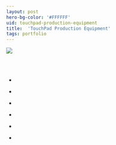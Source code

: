 ```yaml
---
layout: post
hero-bg-color: '#FFFFFF'
uid: touchpad-production-equipment
title:  'TouchPad Production Equipment'
tags: portfolio
---
```


<a href="{{ site.url }}/images/portfolio/touchpad-production-equipment/IMG_20180327_161334.jpg">
<img src = "{{ site.url }}/images/portfolio/touchpad-production-equipment/IMG_20180327_161334.jpg">
</a>


<div class="sqs-html-content">
 <p class="" style="white-space:pre-wrap;">
 </p>
</div>


<ul class="projects clearfix">
  <li>
    <div class="project" style='background-image: url({{ site.url }}/images/portfolio/touchpad-production-equipment/IMG_20180327_161244.jpg)'>
      <a class="cover" href="{{ site.url }}/images/portfolio/touchpad-production-equipment/IMG_20180327_161244.jpg"></a>
    </div>
  </li>
  <li>
    <div class="project" style='background-image: url({{ site.url }}/images/portfolio/touchpad-production-equipment/IMG_20180516_201854.jpg)'>
      <a class="cover" href="{{ site.url }}/images/portfolio/touchpad-production-equipment/IMG_20180516_201854.jpg"></a>
    </div>
  </li>
  <li>
    <div class="project" style='background-image: url({{ site.url }}/images/portfolio/touchpad-production-equipment/IMG_20180327_161325.jpg)'>
      <a class="cover" href="{{ site.url }}/images/portfolio/touchpad-production-equipment/IMG_20180327_161325.jpg"></a>
    </div>
  </li>
  <li>
    <div class="project" style='background-image: url({{ site.url }}/images/portfolio/touchpad-production-equipment/IMG_20180327_161239.jpg)'>
      <a class="cover" href="{{ site.url }}/images/portfolio/touchpad-production-equipment/IMG_20180327_161239.jpg"></a>
    </div>
  </li>
  <li>
    <div class="project" style='background-image: url({{ site.url }}/images/portfolio/touchpad-production-equipment/IMG_20180516_201846.jpg)'>
      <a class="cover" href="{{ site.url }}/images/portfolio/touchpad-production-equipment/IMG_20180516_201846.jpg"></a>
    </div>
  </li>
  <li>
    <div class="project" style='background-image: url({{ site.url }}/images/portfolio/touchpad-production-equipment/IMG_20180327_161251.jpg)'>
      <a class="cover" href="{{ site.url }}/images/portfolio/touchpad-production-equipment/IMG_20180327_161251.jpg"></a>
    </div>
  </li>
</ul>
<br>


